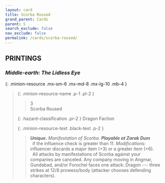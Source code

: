 ```yaml
---
layout: card
title: Scorba Roused
grand_parent: Cards
parent: S
search_exclude: false
nav_exclude: false
permalink: /cards/scorba-roused/
---
```


## PRINTINGS


### _Middle-earth: The Lidless Eye_

{: .minion-resource .mx-sm-6 .mx-md-8 .mx-lg-10 .mb-4 }
> {: .minion-resource-name .p-1 .pl-2 }
> > <div class="hazard-mp">3</div>
> > <div class="card-name">Scorba Roused</div>
>
> {: .hazard-classification .pr-2 }
> Dragon Faction
>
> {: .minion-resource-text .black-text .p-2 }
> > _**Unique.**_ _Manifestation of Scorba_. ***Playable at Zarak Dum*** <br>&ensp;if the influence check is greater than 11.  _Modifications:_ influencer discards a major item (+3) or a greater item (+6). <br>&ensp;All attacks by manifestations of Scorba against your companies are canceled. Any company moving in Angmar, Gundabad, and/or Forochel faces one attack: Dragon --- three strikes at 12/8 prowess/body (attacker chooses defending characters). 
> 
